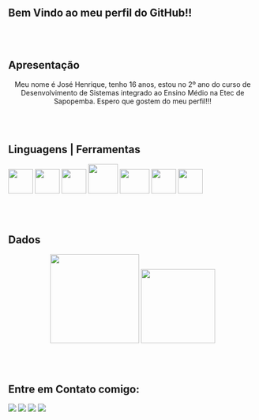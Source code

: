 ## Bem Vindo ao meu perfil do GitHub!!

<br><br>
## Apresentação

<center><p>Meu nome é José Henrique, tenho 16 anos, estou no 2º ano do curso de Desenvolvimento de Sistemas integrado ao Ensino Médio na Etec de Sapopemba. Espero que gostem do meu perfil!!!</p></center>

<br><br>
## Linguagens | Ferramentas

<div>
  <img src="https://cdn.jsdelivr.net/gh/devicons/devicon/icons/html5/html5-plain-wordmark.svg" height="50px" width="50px"/>
  <img src="https://cdn.jsdelivr.net/gh/devicons/devicon/icons/css3/css3-plain-wordmark.svg" height="50px" width="50px"/>
  <img src="https://cdn.jsdelivr.net/gh/devicons/devicon/icons/javascript/javascript-original.svg" height="50px" width="50px"/>
  <img src="https://www.php.net//images/logos/new-php-logo.svg" height="60px" width="60px"/>
  <img src="https://upload.wikimedia.org/wikipedia/commons/b/b2/Bootstrap_logo.svg" height="50px" width="60px"/>
  <img src="https://img.icons8.com/?size=100&id=12598&format=png&color=FFFFFF" height="50px" width="50px"/>
  <img src="https://img.icons8.com/?size=100&id=20906&format=png&color=000000" height="50px" width="50px"/>
  
</div>
  
<br><br>
## Dados
<div align="center">
  <img height="180em" src="https://github-readme-stats.vercel.app/api?username=henriquelimajhla&show_icons=true&theme=dark&include_all_commits=true&count_private=true"/>
  <img height="150em" src="https://github-readme-stats.vercel.app/api/top-langs/?username=henriquelimajhla&layout=compact&langs_count=7&theme=dark"/>  
</div>
  
<br><br>
## Entre em Contato comigo:

<div>
  <a href="https://instagram.com/rick.lima._?igshid=ZGUzMzM3NWJiOQ=="><img src="https://img.shields.io/badge/Instagram-E4405F?style=for-the-badge&logo=instagram&logoColor=white"></a>
  <a href="mailto:josehenriquefnbr@gmail.com"><img src="https://img.shields.io/badge/Gmail-D14836?style=for-the-badge&logo=gmail&logoColor=white"></a>
  <a href="https://www.linkedin.com/in/jos%C3%A9-henrique-23a431254/" target="_blank"><img src="https://img.shields.io/badge/LinkedIn-0077B5?style=for-the-badge&logo=linkedin&logoColor=white"></a>
  <a href="https://twitter.com/HenriqueLimaZL" target="_blank"><img src="https://img.shields.io/badge/Twitter-1DA1F2?style=for-the-badge&logo=twitter&logoColor=white"></a>
</div>
